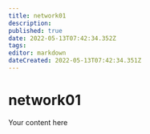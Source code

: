 ```yaml
---
title: network01
description: 
published: true
date: 2022-05-13T07:42:34.352Z
tags: 
editor: markdown
dateCreated: 2022-05-13T07:42:34.351Z
---
```


# network01
Your content here